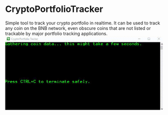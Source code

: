# CryptoPortfolioTracker
 Simple tool to track your crypto portfolio in realtime. It can be used to track any coin on the BNB network, even obscure coins that are not listed or trackable by major portfolio tracking applications.
![](demo.gif)
